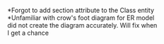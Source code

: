 *Forgot to add section attribute to the Class entity  
*Unfamiliar with crow's foot diagram for ER model  
did not create the diagram accurately. Will fix when  
I get a chance
